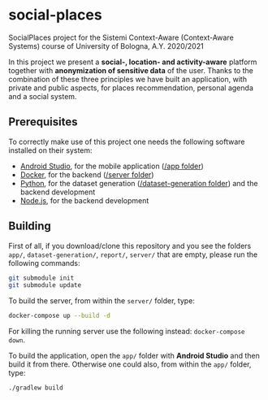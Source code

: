 # social-places
SocialPlaces project for the Sistemi Context-Aware (Context-Aware Systems) course of University of Bologna, A.Y. 2020/2021

In this project we present a **social-, location- and activity-aware** platform together with **anonymization of sensitive data** of the user.
Thanks to the combination of these three principles we have built an application, with private and public aspects, for places recommendation, personal
agenda and a social system.

## Prerequisites
To correctly make use of this project one needs the following software installed on their system:

- [Android Studio](https://developer.android.com/studio), for the mobile application ([/app folder](https://github.com/riccardopreite/sistemiCA-project))
- [Docker](https://www.docker.com/), for the backend ([/server folder](https://github.com/riccardopreite/sistemiCA-server))
- [Python](https://www.python.org/), for the dataset generation ([/dataset-generation folder](https://github.com/riccardopreite/geolife_training)) and the backend development
- [Node.js](https://nodejs.org/), for the backend development

## Building
First of all, if you download/clone this repository and you see the folders `app/`, `dataset-generation/`, `report/`, `server/` that are empty, please run the following commands:
```bash
git submodule init
git submodule update
```

To build the server, from within the `server/` folder, type:
```bash
docker-compose up --build -d
```
For killing the running server use the following instead: `docker-compose down`.

To build the application, open the `app/` folder with **Android Studio** and then build it from there.
Otherwise one could also, from within the `app/` folder, type:
```bash
./gradlew build
```